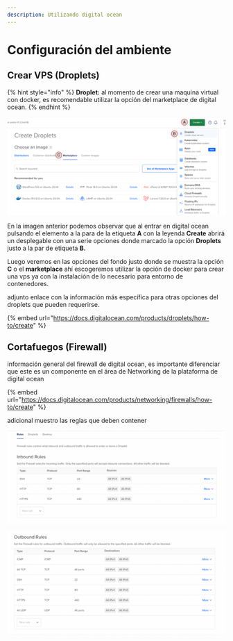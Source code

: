 ```yaml
---
description: Utilizando digital ocean
---
```


# Configuración del ambiente

## Crear VPS (Droplets)

{% hint style="info" %}
**Droplet:** al momento de crear una maquina virtual con docker, es recomendable utilizar la opción del marketplace de digital ocean.
{% endhint %}

![](<../../.gitbook/assets/image (1).png>)

En la imagen anterior podemos observar que al entrar en digital ocean pulsando el elemento a la para de la etiqueta **A** con la leyenda **Create** abrirá un desplegable con una serie opciones donde marcado la opción **Droplets** justo a la par de etiqueta **B.**

Luego veremos en las opciones del fondo justo donde se muestra la opción **C** o el **marketplace** ahí escogeremos utilizar la opción de docker para crear una vps ya con la instalación de lo necesario para entorno de contenedores.

adjunto enlace con la información más específica para otras opciones del droplets que pueden requerirse.

{% embed url="https://docs.digitalocean.com/products/droplets/how-to/create" %}

## Cortafuegos (Firewall)

información general del firewall de digital ocean, es importante diferenciar que este es un componente en el área de Networking de la plataforma de digital ocean&#x20;

{% embed url="https://docs.digitalocean.com/products/networking/firewalls/how-to/create" %}

adicional muestro las reglas que deben contener&#x20;

![](<../../.gitbook/assets/Captura de Pantalla 2021-12-20 a la(s) 16.39.12.png>)

![](<../../.gitbook/assets/Captura de Pantalla 2021-12-20 a la(s) 16.39.23 (1).png>)

